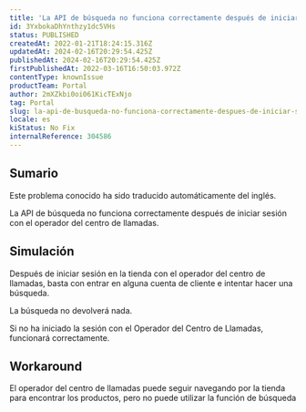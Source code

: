 ```yaml
---
title: 'La API de búsqueda no funciona correctamente después de iniciar sesión con el operador del centro de llamadas.'
id: 3YxbokaDhYnthzy1dc5VHs
status: PUBLISHED
createdAt: 2022-01-21T18:24:15.316Z
updatedAt: 2024-02-16T20:29:54.425Z
publishedAt: 2024-02-16T20:29:54.425Z
firstPublishedAt: 2022-03-16T16:50:03.972Z
contentType: knownIssue
productTeam: Portal
author: 2mXZkbi0oi061KicTExNjo
tag: Portal
slug: la-api-de-busqueda-no-funciona-correctamente-despues-de-iniciar-sesion-con-el-operador-del-centro-de-llamadas
locale: es
kiStatus: No Fix
internalReference: 304586
---
```


## Sumario

<div class="alert alert-info">
  <p>Este problema conocido ha sido traducido automáticamente del inglés.</p>
</div>


La API de búsqueda no funciona correctamente después de iniciar sesión con el operador del centro de llamadas.



## Simulación


Después de iniciar sesión en la tienda con el operador del centro de llamadas, basta con entrar en alguna cuenta de cliente e intentar hacer una búsqueda.

La búsqueda no devolverá nada.

Si no ha iniciado la sesión con el Operador del Centro de Llamadas, funcionará correctamente.



## Workaround


El operador del centro de llamadas puede seguir navegando por la tienda para encontrar los productos, pero no puede utilizar la función de búsqueda

